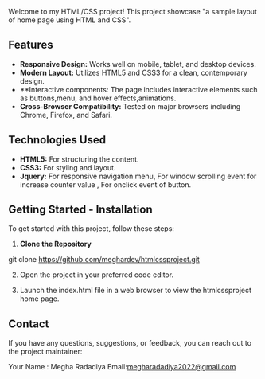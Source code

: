 Welcome to my HTML/CSS project! This project showcase "a sample layout of home page using HTML and CSS".

## Features

-  **Responsive Design:** Works well on mobile, tablet, and desktop devices.
-  **Modern Layout:** Utilizes HTML5 and CSS3 for a clean, contemporary design.
-  \*\*Interactive components: The page includes interactive elements such as buttons,menu, and hover effects,animations.
-  **Cross-Browser Compatibility:** Tested on major browsers including Chrome, Firefox, and Safari.

## Technologies Used

-  **HTML5:** For structuring the content.
-  **CSS3:** For styling and layout.
-  **Jquery:** For responsive navigation menu, For window scrolling event for increase counter value , For onclick event of button.

## Getting Started - Installation

To get started with this project, follow these steps:

1. **Clone the Repository**

git clone https://github.com/meghardev/htmlcssproject.git

2. Open the project in your preferred code editor.

3. Launch the index.html file in a web browser to view the htmlcssproject home page.

## Contact

If you have any questions, suggestions, or feedback, you can reach out to the project maintainer:

Your Name : Megha Radadiya
Email:megharadadiya2022@gmail.com
